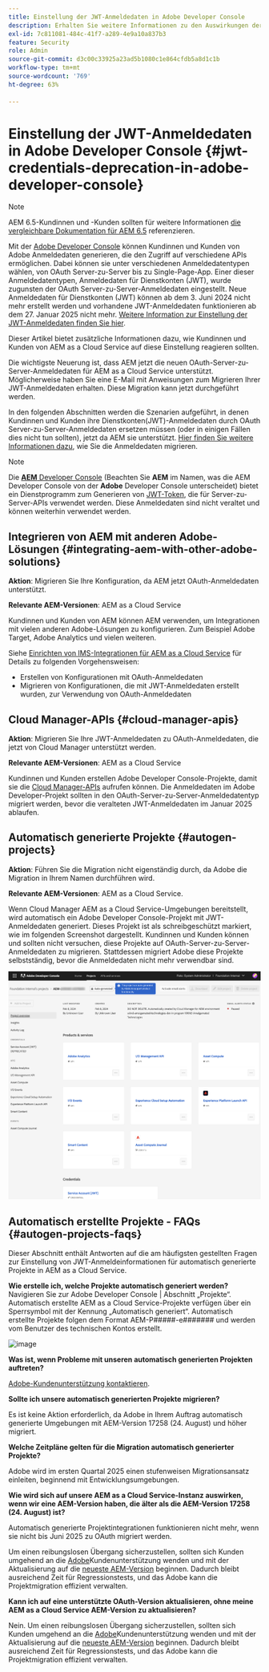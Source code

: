 ```yaml
---
title: Einstellung der JWT-Anmeldedaten in Adobe Developer Console
description: Erhalten Sie weitere Informationen zu den Auswirkungen der Einstellung der JWT-Anmeldedaten in Adobe Developer Console auf AEM.
exl-id: 7c811081-484c-41f7-a289-4e9a10a837b3
feature: Security
role: Admin
source-git-commit: d3c00c33925a23ad5b1080c1e864cfdb5a8d1c1b
workflow-type: tm+mt
source-wordcount: '769'
ht-degree: 63%

---
```


# Einstellung der JWT-Anmeldedaten in Adobe Developer Console {#jwt-credentials-deprecation-in-adobe-developer-console}

>[!NOTE]
>
>AEM 6.5-Kundinnen und -Kunden sollten für weitere Informationen [die vergleichbare Dokumentation für AEM 6.5](https://experienceleague.adobe.com/de/docs/experience-manager-65/content/security/jwt-credentials-deprecation-in-adobe-developer-console) referenzieren.

Mit der [Adobe Developer Console](https://developer.adobe.com/console) können Kundinnen und Kunden von Adobe Anmeldedaten generieren, die den Zugriff auf verschiedene APIs ermöglichen. Dabei können sie unter verschiedenen Anmeldedatentypen wählen, von OAuth Server-zu-Server bis zu Single-Page-App. Einer dieser Anmeldedatentypen, Anmeldedaten für Dienstkonten (JWT), wurde zugunsten der OAuth Server-zu-Server-Anmeldedaten eingestellt. Neue Anmeldedaten für Dienstkonten (JWT) können ab dem 3. Juni 2024 nicht mehr erstellt werden und vorhandene JWT-Anmeldedaten funktionieren ab dem 27. Januar 2025 nicht mehr. [Weitere Information zur Einstellung der JWT-Anmeldedaten finden Sie hier](https://developer.adobe.com/developer-console/docs/guides/authentication/ServerToServerAuthentication/migration/).

Dieser Artikel bietet zusätzliche Informationen dazu, wie Kundinnen und Kunden von AEM as a Cloud Service auf diese Einstellung reagieren sollten.

Die wichtigste Neuerung ist, dass AEM jetzt die neuen OAuth-Server-zu-Server-Anmeldedaten für AEM as a Cloud Service unterstützt. Möglicherweise haben Sie eine E-Mail mit Anweisungen zum Migrieren Ihrer JWT-Anmeldedaten erhalten. Diese Migration kann jetzt durchgeführt werden.

In den folgenden Abschnitten werden die Szenarien aufgeführt, in denen Kundinnen und Kunden ihre Dienstkonten(JWT)-Anmeldedaten durch OAuth Server-zu-Server-Anmeldedaten ersetzen müssen (oder in einigen Fällen dies nicht tun sollten), jetzt da AEM sie unterstützt. [Hier finden Sie weitere Informationen dazu](https://developer.adobe.com/developer-console/docs/guides/authentication/ServerToServerAuthentication/migration/#migration-overview), wie Sie die Anmeldedaten migrieren.

>[!NOTE]
>
>Die [**AEM** Developer Console](/help/implementing/developing/introduction/development-guidelines.md#crxde-lite-and-developer-console) (Beachten Sie **AEM** im Namen, was die AEM Developer Console von der **Adobe** Developer Console unterscheidet) bietet ein Dienstprogramm zum Generieren von [JWT-Token](/help/implementing/developing/introduction/generating-access-tokens-for-server-side-apis.md), die für Server-zu-Server-APIs verwendet werden. Diese Anmeldedaten sind nicht veraltet und können weiterhin verwendet werden.

## Integrieren von AEM mit anderen Adobe-Lösungen {#integrating-aem-with-other-adobe-solutions}

**Aktion**: Migrieren Sie Ihre Konfiguration, da AEM jetzt OAuth-Anmeldedaten unterstützt.

**Relevante AEM-Versionen**: AEM as a Cloud Service

Kundinnen und Kunden von AEM können AEM verwenden, um Integrationen mit vielen anderen Adobe-Lösungen zu konfigurieren. Zum Beispiel Adobe Target, Adobe Analytics und vielen weiteren.

Siehe [Einrichten von IMS-Integrationen für AEM as a Cloud Service](/help/security/setting-up-ims-integrations-for-aem-as-a-cloud-service.md) für Details zu folgenden Vorgehensweisen:

* Erstellen von Konfigurationen mit OAuth-Anmeldedaten
* Migrieren von Konfigurationen, die mit JWT-Anmeldedaten erstellt wurden, zur Verwendung von OAuth-Anmeldedaten

## Cloud Manager-APIs {#cloud-manager-apis}

**Aktion**: Migrieren Sie Ihre JWT-Anmeldedaten zu OAuth-Anmeldedaten, die jetzt von Cloud Manager unterstützt werden.

**Relevante AEM-Versionen**: AEM as a Cloud Service

Kundinnen und Kunden erstellen Adobe Developer Console-Projekte, damit sie die [Cloud Manager-APIs](https://developer.adobe.com/experience-cloud/cloud-manager/guides/getting-started/create-api-integration/) aufrufen können. Die Anmeldedaten im Adobe Developer-Projekt sollten in den OAuth-Server-zu-Server-Anmeldedatentyp migriert werden, bevor die veralteten JWT-Anmeldedaten im Januar 2025 ablaufen.

## Automatisch generierte Projekte {#autogen-projects}

**Aktion**: Führen Sie die Migration nicht eigenständig durch, da Adobe die Migration in Ihrem Namen durchführen wird.

**Relevante AEM-Versionen**: AEM as a Cloud Service.

Wenn Cloud Manager AEM as a Cloud Service-Umgebungen bereitstellt, wird automatisch ein Adobe Developer Console-Projekt mit JWT-Anmeldedaten generiert. Dieses Projekt ist als schreibgeschützt markiert, wie im folgenden Screenshot dargestellt. Kundinnen und Kunden können und sollten nicht versuchen, diese Projekte auf OAuth-Server-zu-Server-Anmeldedaten zu migrieren. Stattdessen migriert Adobe diese Projekte selbstständig, bevor die Anmeldedaten nicht mehr verwendbar sind.

![Automatisch generierte Projekte](/help/security/assets/jwt-deprecation-autogen-projects.png)

## Automatisch erstellte Projekte - FAQs {#autogen-projects-faqs}

Dieser Abschnitt enthält Antworten auf die am häufigsten gestellten Fragen zur Einstellung von JWT-Anmeldeinformationen für automatisch generierte Projekte in AEM as a Cloud Service.

**Wie erstelle ich, welche Projekte automatisch generiert werden?**
Navigieren Sie zur Adobe Developer Console | Abschnitt „Projekte“.  Automatisch erstellte AEM as a Cloud Service-Projekte verfügen über ein Sperrsymbol mit der Kennung „Automatisch generiert“.  Automatisch erstellte Projekte folgen dem Format AEM-P#####-e####### und werden vom Benutzer des technischen Kontos erstellt.

<img width="439" alt="image" src="https://git.corp.adobe.com/storage/user/16149/files/6b20a8a3-3711-4741-8f2c-ec5e36fe97cc">


**Was ist, wenn Probleme mit unseren automatisch generierten Projekten auftreten?**

[Adobe-Kundenunterstützung kontaktieren](https://helpx.adobe.com/de/enterprise/using/support-for-experience-cloud.html).

**Sollte ich unsere automatisch generierten Projekte migrieren?**

Es ist keine Aktion erforderlich, da Adobe in Ihrem Auftrag automatisch generierte Umgebungen mit AEM-Version 17258 (24. August) und höher migriert.

**Welche Zeitpläne gelten für die Migration automatisch generierter Projekte?**

Adobe wird im ersten Quartal 2025 einen stufenweisen Migrationsansatz einleiten, beginnend mit Entwicklungsumgebungen.

**Wie wird sich auf unsere AEM as a Cloud Service-Instanz auswirken, wenn wir eine AEM-Version haben, die älter als die AEM-Version 17258 (24. August) ist?**

Automatisch generierte Projektintegrationen funktionieren nicht mehr, wenn sie nicht bis Juni 2025 zu OAuth migriert werden.

Um einen reibungslosen Übergang sicherzustellen, sollten sich Kunden umgehend an die [Adobe](https://helpx.adobe.com/de/enterprise/using/support-for-experience-cloud.html)Kundenunterstützung wenden und mit der Aktualisierung auf die [neueste AEM-Version](https://experienceleague.adobe.com/de/docs/experience-manager-cloud-service/content/release-notes/maintenance/latest) beginnen. Dadurch bleibt ausreichend Zeit für Regressionstests, und das Adobe kann die Projektmigration effizient verwalten.

**Kann ich auf eine unterstützte OAuth-Version aktualisieren, ohne meine AEM as a Cloud Service AEM-Version zu aktualisieren?**

Nein. Um einen reibungslosen Übergang sicherzustellen, sollten sich Kunden umgehend an die [Adobe](https://helpx.adobe.com/de/enterprise/using/support-for-experience-cloud.html)Kundenunterstützung wenden und mit der Aktualisierung auf die [neueste AEM-Version](https://experienceleague.adobe.com/de/docs/experience-manager-cloud-service/content/release-notes/maintenance/latest) beginnen. Dadurch bleibt ausreichend Zeit für Regressionstests, und das Adobe kann die Projektmigration effizient verwalten.
